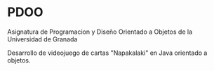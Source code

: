 # PDOO
Asignatura de Programacion y Diseño Orientado a Objetos de la Universidad de Granada

Desarrollo de videojuego de cartas "Napakalaki" en Java orientado a objetos.
